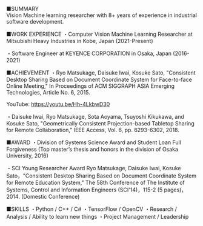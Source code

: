 ■SUMMARY	
 Vision Machine learning researcher with 8+ years of experience in industrial software development. 

■WORK EXPERIENCE
・Computer Vision Machine Learning Researcher at Mitsubishi Heavy Industries in Kobe, Japan (2021-Present)

・Software Engineer at KEYENCE CORPORATION in Osaka, Japan (2016-2021)

■ACHIEVEMENT
・Ryo Matsukage, Daisuke Iwai, Kosuke Sato, "Consistent Desktop Sharing Based on Document Coordinate System for Face-to-face Online Meeting," In Proceedings of ACM SIGGRAPH ASIA Emerging Technologies, Article No. 6, 2015.

YouTube: https://youtu.be/Hh-4LkbwD30

・Daisuke Iwai, Ryo Matsukage, Sota Aoyama, Tsuyoshi Kikukawa, and Kosuke Sato, "Geometrically Consistent Projection-based Tabletop Sharing for Remote Collaboration," IEEE Access, Vol. 6, pp. 6293-6302, 2018.

■AWARD
・Division of Systems Science Award and Student Loan Full Forgiveness (Top master’s thesis and honors in the division of Osaka University, 2016)

・SCI Young Researcher Award 
Ryo Matsukage, Daisuke Iwai, Kosuke Sato，"Consistent Desktop Sharing Based on Document Coordinate System for Remote Education System," The 58th Conference of The Institute of Systems, Control and Information Engineers (SCI'14)，115-2 (5 pages)，2014. (Domestic Conference)

■SKILLS
・Python / C++ / C#
・TensorFlow / OpenCV 
・Research / Analysis / Ability to learn new things
・Project Management / Leadership
